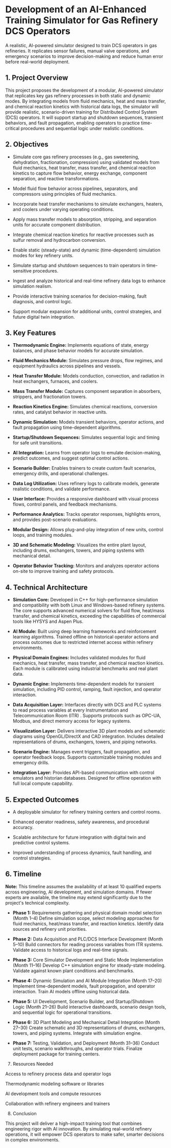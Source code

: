 # Development of an AI-Enhanced Training Simulator for Gas Refinery DCS Operators
A realistic, AI-powered simulator designed to train DCS operators in gas refineries. It replicates sensor failures, manual valve operations, and emergency scenarios to improve decision-making and reduce human error before real-world deployment.


## 1. Project Overview



This project proposes the development of a modular, AI-powered simulator that replicates key gas refinery processes in both static and dynamic modes. By integrating models from fluid mechanics, heat and mass transfer, and chemical reaction kinetics with historical data logs, the simulator will provide realistic, scenario-driven training for Distributed Control System (DCS) operators. It will support startup and shutdown sequences, transient behaviors, and fault propagation, enabling operators to practice time-critical procedures and sequential logic under realistic conditions.

## 2. Objectives

* Simulate core gas refinery processes (e.g., gas sweetening, dehydration, fractionation, compression) using validated models from fluid mechanics, heat transfer, mass transfer, and chemical reaction kinetics to capture flow behavior, energy exchange, component separation, and reactive transformations.


* Model fluid flow behavior across pipelines, separators, and compressors using principles of fluid mechanics.


* Incorporate heat transfer mechanisms to simulate exchangers, heaters, and coolers under varying operating conditions.


* Apply mass transfer models to absorption, stripping, and separation units for accurate component distribution.

* Integrate chemical reaction kinetics for reactive processes such as sulfur removal and hydrocarbon conversion.

* Enable static (steady-state) and dynamic (time-dependent) simulation modes for key refinery units.

* Simulate startup and shutdown sequences to train operators in time-sensitive procedures.

* Ingest and analyze historical and real-time refinery data logs to enhance simulation realism.

* Provide interactive training scenarios for decision-making, fault diagnosis, and control logic.

* Support modular expansion for additional units, control strategies, and future digital twin integration.


## 3. Key Features

* **Thermodynamic Engine:** Implements equations of state, energy balances, and phase behavior models for accurate simulation.

* **Fluid Mechanics Module:** Simulates pressure drops, flow regimes, and equipment hydraulics across pipelines and vessels.


* **Heat Transfer Module:** Models conduction, convection, and radiation in heat exchangers, furnaces, and coolers.


* **Mass Transfer Module:** Captures component separation in absorbers, strippers, and fractionation towers.

* **Reaction Kinetics Engine:** Simulates chemical reactions, conversion rates, and catalyst behavior in reactive units.

* **Dynamic Simulation:** Models transient behaviors, operator actions, and fault propagation using time-dependent algorithms.


* **Startup/Shutdown Sequences:** Simulates sequential logic and timing for safe unit transitions.


* **AI Integration:** Learns from operator logs to emulate decision-making, predict outcomes, and suggest optimal control actions.


* **Scenario Builder:** Enables trainers to create custom fault scenarios, emergency drills, and operational challenges.

* **Data Log Utilization:** Uses refinery logs to calibrate models, generate realistic conditions, and validate performance.

* **User Interface:** Provides a responsive dashboard with visual process flows, control panels, and feedback mechanisms.


* **Performance Analytics:** Tracks operator responses, highlights errors, and provides post-scenario evaluations.


* **Modular Design:** Allows plug-and-play integration of new units, control loops, and training modules.

* **3D and Schematic Modeling:** Visualizes the entire plant layout, including drums, exchangers, towers, and piping systems with mechanical detail.

* **Operator Behavior Tracking:** Monitors and analyzes operator actions on-site to improve training and safety protocols.



## 4. Technical Architecture

* **Simulation Core:** Developed in C++ for high-performance simulation and compatibility with both Linux and Windows-based refinery systems. The core supports advanced numerical solvers for fluid flow, heat/mass transfer, and chemical kinetics, exceeding the capabilities of commercial tools like HYSYS and Aspen Plus.

* **AI Module:** Built using deep learning frameworks and reinforcement learning algorithms. Trained offline on historical operator actions and process outcomes due to restricted internet access within refinery environments.

* **Physical Domain Engines:** Includes validated modules for fluid mechanics, heat transfer, mass transfer, and chemical reaction kinetics. Each module is calibrated using industrial benchmarks and real plant data.

* **Dynamic Engine:** Implements time-dependent models for transient simulation, including PID control, ramping, fault injection, and operator interaction.

* **Data Acquisition Layer:** Interfaces directly with DCS and PLC systems to read process variables at every Instrumentation and Telecommunication Room (ITR) . Supports protocols such as OPC-UA, Modbus, and direct memory access for legacy systems.

* **Visualization Layer:** Delivers interactive 3D plant models and schematic diagrams using OpenGL/DirectX and CAD integration. Includes detailed representations of drums, exchangers, towers, and piping networks.


* **Scenario Engine:** Manages event triggers, fault propagation, and operator feedback loops. Supports customizable training modules and emergency drills.

* **Integration Layer:** Provides API-based communication with control emulators and historian databases. Designed for offline operation with full local compute capability.

## 5. Expected Outcomes

* A deployable simulator for refinery training centers and control rooms.

* Enhanced operator readiness, safety awareness, and procedural accuracy.

* Scalable architecture for future integration with digital twin and predictive control systems.

* Improved understanding of process dynamics, fault handling, and control strategies.


## 6. Timeline

**Note:** This timeline assumes the availability of at least 10 qualified experts across engineering, AI development, and simulation domains. If fewer experts are available, the timeline may extend significantly due to the project's technical complexity.

* **Phase 1:** Requirements gathering and physical domain model selection (Month 1–4)
  Define simulation scope, select modeling approaches for fluid mechanics, heat/mass transfer, and reaction kinetics. Identify data sources and refinery unit priorities.

* **Phase 2:** Data Acquisition and PLC/DCS Interface Development (Month 5–10) Build connectors for reading process variables from ITR systems. Validate access to historical logs and real-time signals.

* **Phase 3:** Core Simulator Development and Static Mode Implementation (Month 11–16) Develop C++ simulation engine for steady-state modeling. Validate against known plant conditions and benchmarks.

* **Phase 4:** Dynamic Simulation and AI Module Integration (Month 17–20) Implement time-dependent models, fault propagation, and operator interaction. Train AI models offline using historical data.


* **Phase 5:** UI Development, Scenario Builder, and Startup/Shutdown Logic (Month 21–26) Build interactive dashboards, scenario design tools, and sequential logic for operational transitions.

* **Phase 6:** 3D Plant Modeling and Mechanical Detail Integration (Month 27–30) Create schematic and 3D representations of drums, exchangers, towers, and piping systems. Integrate with simulation engine.

* **Phase 7:** Testing, Validation, and Deployment (Month 31–36) Conduct unit tests, scenario walkthroughs, and operator trials. Finalize deployment package for training centers.


7. Resources Needed

Access to refinery process data and operator logs

Thermodynamic modeling software or libraries

AI development tools and compute resources

Collaboration with refinery engineers and trainers

8. Conclusion

This project will deliver a high-impact training tool that combines engineering rigor with AI innovation. By simulating real-world refinery operations, it will empower DCS operators to make safer, smarter decisions in complex environments.
